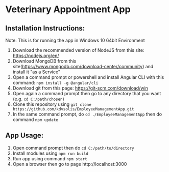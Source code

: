 Veterinary Appointment App
========================

## Installation Instructions:

Note: This is for running the app in Windows 10 64bit Environment

1. Download the recommended version of NodeJS from this site: https://nodejs.org/en/
2. Download MongoDB from this site(https://www.mongodb.com/download-center/community) and install it "as a Service"
3. Open a command prompt or powershell and install Angular CLI with this command: ```npm install -g @angular/cli```
4. Download git from this page: https://git-scm.com/download/win
5. Open again a command prompt then go to any directory that you want (e.g. ```cd C:/path/chosen```)
6. Clone this repository using ```git clone https://github.com/kdvsolis/EmployeeManagementApp.git```
7. In the same command prompt, do ```cd ./EmployeeManagementApp``` then do command ```npm update```

## App Usage:

1. Open command prompt then do ```cd C:/path/to/directory``` 
2. Install modules using ```npm run build``` 
2. Run app using command ```npm start``` 
3. Open a browser then go to page http://localhost:3000

